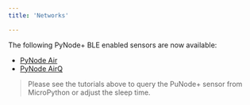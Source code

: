 ```yaml
---
title: 'Networks'

---
```


The following PyNode+ BLE enabled sensors are now available:

* [PyNode Air](../pynode/pynodeair/)
* [PyNode AirQ](../pynode/pynodeairq/)

> Please see the tutorials above to query the PuNode+ sensor from MicroPython or adjust the sleep time.
